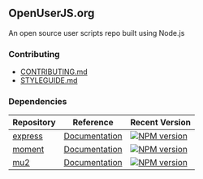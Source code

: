 ## OpenUserJS.org

An open source user scripts repo built using Node.js

### Contributing

* [CONTRIBUTING.md][contributing]
* [STYLEGUIDE.md][styleguide]

### Dependencies

Repository | Reference | Recent Version
--- | --- | ---
[express][expressGHUrl] | [Documentation][expressDOCUrl] | [![NPM version][expressNPMVersionImage]][expressNpmUrl]
[moment][momentGHUrl] | [Documentation][momentDOCUrl] | [![NPM version][momentNPMVersionImage]][momentNpmUrl]
[mu2][mu2GHUrl] | [Documentation][mu2DOCUrl] | [![NPM version][mu2NPMVersionImage]][mu2NpmUrl]


[expressGHUrl]: https://github.com/strongloop/express
[expressDOCUrl]: http://expressjs.com/
[expressNPMUrl]: https://www.npmjs.org/package/express
[expressNPMVersionImage]: https://img.shields.io/npm/v/express.svg?style=flat

[momentGHUrl]: https://github.com/moment/moment
[momentDOCUrl]: http://momentjs.com/docs/
[momentNPMUrl]: https://npmjs.org/package/moment
[momentNPMVersionImage]: https://img.shields.io/npm/v/moment.svg?style=flat

[mu2GHUrl]: https://github.com/raycmorgan/Mu
[mu2DOCUrl]: https://github.com/raycmorgan/Mu/blob/master/README.md
[mu2NPMUrl]: https://www.npmjs.org/package/mu2
[mu2NPMVersionImage]: https://img.shields.io/npm/v/mu2.svg?style=flat




[styleguide]: STYLEGUIDE
[contributing]: CONTRIBUTING
